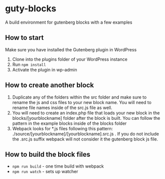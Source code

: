 # guty-blocks
A build environment for gutenberg blocks with a few examples

## How to start
Make sure you have installed the Gutenberg plugin in WordPress
1) Clone into the plugins folder of your WordPress instance
2) Run `npm install`
3) Activate the plugin in wp-admin


## How to create another block

1) Duplicate any of the folders within the src folder and make sure to rename the js and css files to your new block name.  You will need to rename file names inside of the src.js file as well.
2) You will need to create an index.php file that loads your new block in the blocks/[yourblockname] folder after the block is built. You can follow the pattern in the example blocks inside of the blocks folder
3) Webpack looks for *.js files following this pattern: ./source/[yourblockname]/[yourblockname].src.js .  If you do not include the .src.js suffix webpack will not consider it the gutenberg block js file.


## How to build the block files
- `npm run build` - one time build with webpack
- `npm run watch` - sets up watcher
